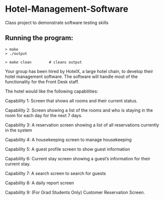 # Hotel-Management-Software
Class project to demonstrate software testing skills


Running the program:
-------
    > make
    > ./output

    > make clean        # cleans output


Your group has been hired by HotelX, a large hotel chain, to develop their hotel management software.  The software will handle most of the functionality for the Front Desk staff. 

The hotel would like the following capabilities:

Capability 1: Screen that shows all rooms and their current status.

Capability 2: Screen showing a list of the rooms and who is staying in the room for each day for the next 7 days. 

Capability 3: A reservation screen showing a list of all reservations currently in the system

Capability 4: A housekeeping screen to manage housekeeping

Capability 5: A guest profile screen to show guest information

Capability 6: Current stay screen showing a guest’s information for their current stay.

Capability 7: A search screen to search for guests

Capability 8: A daily report screen

Capability 9: (For Grad Students Only)  Customer Reservation Screen. 
